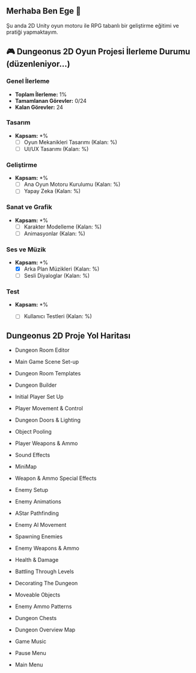 ## Merhaba Ben Ege  👋

Şu anda 2D Unity oyun motoru ile RPG tabanlı bir geliştirme eğitimi ve pratiği yapmaktayım.




## 🎮 Dungeonus 2D Oyun Projesi İlerleme Durumu (düzenleniyor...)

### Genel İlerleme
- **Toplam İlerleme:** 1%
- **Tamamlanan Görevler:** 0/24
- **Kalan Görevler:** 24

### Tasarım
- **Kapsam:** *%
  - [ ] Oyun Mekanikleri Tasarımı (Kalan: %)
  - [ ] UI/UX Tasarımı (Kalan: %)

### Geliştirme
- **Kapsam:** *%
  - [ ] Ana Oyun Motoru Kurulumu (Kalan: %)
  - [ ] Yapay Zeka (Kalan: %)

### Sanat ve Grafik
- **Kapsam:** *%
  - [ ] Karakter Modelleme (Kalan: %)
  - [ ] Animasyonlar (Kalan: %)

### Ses ve Müzik
- **Kapsam:** *%
  - [x] Arka Plan Müzikleri (Kalan: %)
  - [ ] Sesli Diyaloglar (Kalan: %)

### Test
- **Kapsam:** *%
  - [ ] Kullanıcı Testleri (Kalan: %)


## Dungeonus 2D Proje Yol Haritası

- Dungeon Room Editor

- Main Game Scene Set-up

- Dungeon Room Templates

- Dungeon Builder

- Initial Player Set Up

- Player Movement & Control

- Dungeon Doors & Lighting

- Object Pooling

- Player Weapons & Ammo

- Sound Effects

- MiniMap

- Weapon & Ammo Special Effects

- Enemy Setup

- Enemy Animations

- AStar Pathfinding

- Enemy AI Movement

- Spawning Enemies

- Enemy Weapons & Ammo

- Health & Damage

- Battling Through Levels

- Decorating The Dungeon

- Moveable Objects

- Enemy Ammo Patterns

- Dungeon Chests

- Dungeon Overview Map

- Game Music

- Pause Menu

- Main Menu
